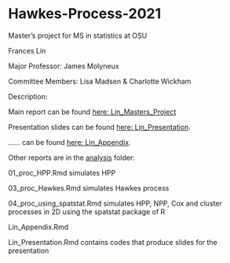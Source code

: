 # Hawkes-Process-2021

Master’s project for MS in statistics at OSU

Frances Lin

Major Professor: James Molyneux

Committee Members: Lisa Madsen & Charlotte Wickham

Description:

Main report can be found [here: Lin_Masters_Project](https://github.com/franceslinyc/Hawkes-Process-2021/blob/main/analysis/Lin_Masters_Project.pdf)

Presentation slides can be found [here: Lin_Presentation](https://github.com/franceslinyc/Hawkes-Process-2021/blob/main/analysis/Lin_Presentation.pdf).

...... can be found [here: Lin_Appendix](https://github.com/franceslinyc/Hawkes-Process-2021/blob/main/analysis/Lin_Appendix.pdf).

Other reports are in the [analysis](https://github.com/franceslinyc/Hawkes-Process-2021/tree/main/analysis) folder:  

01_proc_HPP.Rmd simulates HPP

03_proc_Hawkes.Rmd simulates Hawkes process

04_proc_using_spatstat.Rmd simulates HPP, NPP, Cox and cluster processes in 2D using the spatstat package of R

Lin_Appendix.Rmd

Lin_Presentation.Rmd contains codes that produce slides for the presentation
